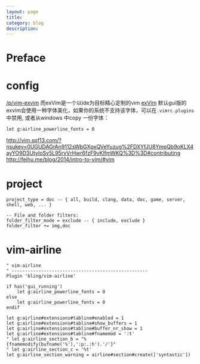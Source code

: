 ```yaml
---
layout: page
title:	
category: blog
description: 
---
```

# Preface

# config
[/p/vim-exvim](/p/vim-exvim)
而exVim是一个以ide为目标精心定制的vim [exVim](http://exvim.github.io/)
默认gui版的exvim会使用一种字体美化，如果你的系统不支持该字体，可以在`.vimrc.plugins`中禁用, 或者从windows 中copy 一份字体：

	let g:airline_powerline_fonts = 0

http://vim.spf13.com/?nsukey=0UGUDAGrAn9112sWbGXpxQVeYuzug%2FDXYfJU8YmpQb9oKLX4ayYO9D3UtyIoSv5L95rvVrHwr6fzF9vKlfmWKQ%3D%3D#contributing
http://feihu.me/blog/2014/intro-to-vim/#vim

# project

	project_type = doc -- { all, build, clang, data, doc, game, server, shell, web, ... }

	-- File and folder filters:
	folder_filter_mode = exclude -- { include, exclude }
	folder_filter += img,doc


# vim-airline

	" vim-airline
	" ---------------------------------------------------
	Plugin 'bling/vim-airline'

	if has('gui_running')
		let g:airline_powerline_fonts = 0
	else
		let g:airline_powerline_fonts = 0
	endif

	let g:airline#extensions#tabline#enabled = 1
	let g:airline#extensions#tabline#show_buffers = 1
	let g:airline#extensions#tabline#buffer_nr_show = 1
	let g:airline#extensions#tabline#fnamemod = ':t'
	" let g:airline_section_b = "%{fnamemodify(bufname('%'),':p:.:h').'/'}"
	" let g:airline_section_c = '%t'
	let g:airline_section_warning = airline#section#create(['syntastic'])
